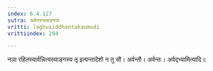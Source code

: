 ```yaml
---
index: 6.4.127
sutra: अर्वणस्त्रसावनञः
vritti: laghusiddhantakaumudi
vrittiindex: 294

---
```

नञा रहितस्यार्वन्नित्यस्याङ्गस्य तृ इत्यन्तादेशो न तु सौ। अर्वन्तौ। अर्वन्तः। अर्वद्भ्यामित्यादि॥